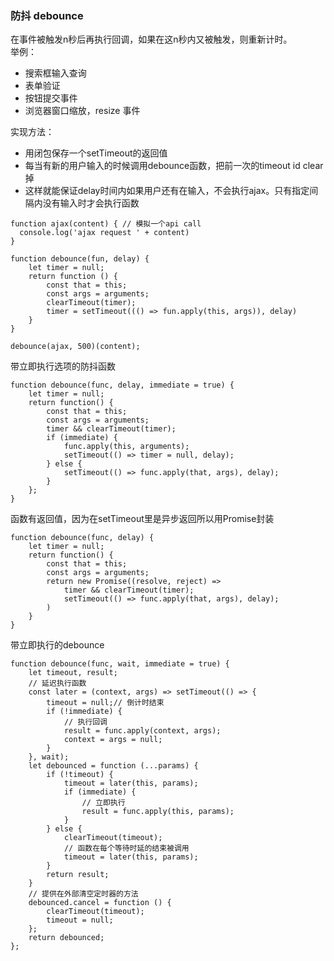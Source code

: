 ### 防抖 debounce 
在事件被触发n秒后再执行回调，如果在这n秒内又被触发，则重新计时。   
举例： 
- 搜索框输入查询
- 表单验证
- 按钮提交事件
- 浏览器窗口缩放，resize 事件

实现方法：   
- 用闭包保存一个setTimeout的返回值   
- 每当有新的用户输入的时候调用debounce函数，把前一次的timeout id clear掉 
- 这样就能保证delay时间内如果用户还有在输入，不会执行ajax。只有指定间隔内没有输入时才会执行函数      
```
function ajax(content) { // 模拟一个api call
  console.log('ajax request ' + content)
}

function debounce(fun, delay) {
    let timer = null;
    return function () {
        const that = this;
        const args = arguments;
        clearTimeout(timer);
        timer = setTimeout((() => fun.apply(this, args)), delay)
    }
}

debounce(ajax, 500)(content);
```
带立即执行选项的防抖函数
```
function debounce(func, delay, immediate = true) {
	let timer = null;
	return function() {
        const that = this;
        const args = arguments;
        timer && clearTimeout(timer);
		if (immediate) {
			func.apply(this, arguments);
			setTimeout(() => timer = null, delay);
		} else { 
			setTimeout(() => func.apply(that, args), delay);
		}
	};
}
```
函数有返回值，因为在setTimeout里是异步返回所以用Promise封装 
```
function debounce(func, delay) {
    let timer = null;
    return function() {
        const that = this;
        const args = arguments;
        return new Promise((resolve, reject) =>
            timer && clearTimeout(timer);
            setTimeout(() => func.apply(that, args), delay);
        )
    }
}
```
带立即执行的debounce
```
function debounce(func, wait, immediate = true) {
    let timeout, result;
    // 延迟执行函数
    const later = (context, args) => setTimeout(() => {
        timeout = null;// 倒计时结束
        if (!immediate) {
            // 执行回调
            result = func.apply(context, args);
            context = args = null;
        }
    }, wait);
    let debounced = function (...params) {
        if (!timeout) {
            timeout = later(this, params);
            if (immediate) {
                // 立即执行
                result = func.apply(this, params);
            }
        } else {
            clearTimeout(timeout);
            // 函数在每个等待时延的结束被调用
            timeout = later(this, params);
        }
        return result;
    }
    // 提供在外部清空定时器的方法
    debounced.cancel = function () {
        clearTimeout(timeout);
        timeout = null;
    };
    return debounced;
};
```